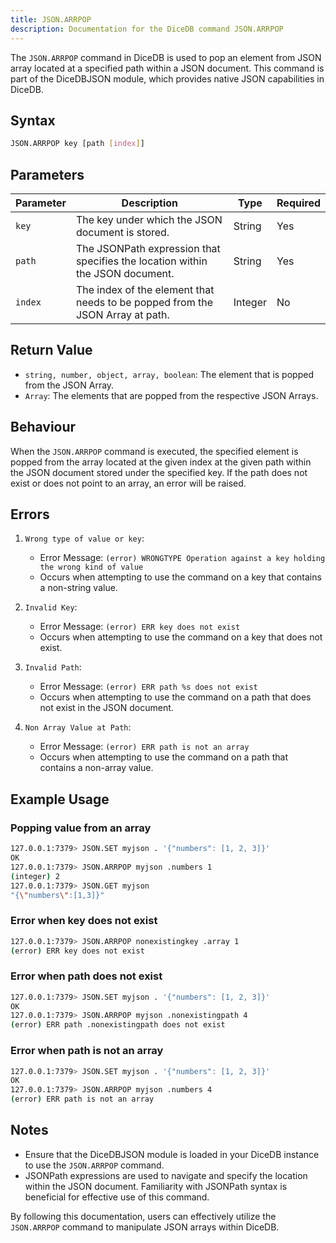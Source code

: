 ```yaml
---
title: JSON.ARRPOP
description: Documentation for the DiceDB command JSON.ARRPOP
---
```


The `JSON.ARRPOP` command in DiceDB is used to pop an element from JSON array located at a specified path within a JSON document. This command is part of the DiceDBJSON module, which provides native JSON capabilities in DiceDB.

## Syntax

```bash
JSON.ARRPOP key [path [index]]
```

## Parameters

| Parameter | Description                                                                   | Type    | Required |
| --------- | ----------------------------------------------------------------------------- | ------- | -------- |
| `key`     | The key under which the JSON document is stored.                              | String  | Yes      |
| `path`    | The JSONPath expression that specifies the location within the JSON document. | String  | Yes      |
| `index`   | The index of the element that needs to be popped from the JSON Array at path. | Integer | No       |

## Return Value

- `string, number, object, array, boolean`: The element that is popped from the JSON Array.
- `Array`: The elements that are popped from the respective JSON Arrays.

## Behaviour

When the `JSON.ARRPOP` command is executed, the specified element is popped from the array located at the given index at the given path within the JSON document stored under the specified key. If the path does not exist or does not point to an array, an error will be raised.

## Errors

1. `Wrong type of value or key`:

   - Error Message: `(error) WRONGTYPE Operation against a key holding the wrong kind of value`
   - Occurs when attempting to use the command on a key that contains a non-string value.

2. `Invalid Key`:

   - Error Message: `(error) ERR key does not exist`
   - Occurs when attempting to use the command on a key that does not exist.

3. `Invalid Path`:

   - Error Message: `(error) ERR path %s does not exist`
   - Occurs when attempting to use the command on a path that does not exist in the JSON document.

4. `Non Array Value at Path`:
   - Error Message: `(error) ERR path is not an array`
   - Occurs when attempting to use the command on a path that contains a non-array value.

## Example Usage

### Popping value from an array

```bash
127.0.0.1:7379> JSON.SET myjson . '{"numbers": [1, 2, 3]}'
OK
127.0.0.1:7379> JSON.ARRPOP myjson .numbers 1
(integer) 2
127.0.0.1:7379> JSON.GET myjson
"{\"numbers\":[1,3]}"
```

### Error when key does not exist

```bash
127.0.0.1:7379> JSON.ARRPOP nonexistingkey .array 1
(error) ERR key does not exist
```

### Error when path does not exist

```bash
127.0.0.1:7379> JSON.SET myjson . '{"numbers": [1, 2, 3]}'
OK
127.0.0.1:7379> JSON.ARRPOP myjson .nonexistingpath 4
(error) ERR path .nonexistingpath does not exist
```

### Error when path is not an array

```bash
127.0.0.1:7379> JSON.SET myjson . '{"numbers": [1, 2, 3]}'
OK
127.0.0.1:7379> JSON.ARRPOP myjson .numbers 4
(error) ERR path is not an array
```

## Notes

- Ensure that the DiceDBJSON module is loaded in your DiceDB instance to use the `JSON.ARRPOP` command.
- JSONPath expressions are used to navigate and specify the location within the JSON document. Familiarity with JSONPath syntax is beneficial for effective use of this command.

By following this documentation, users can effectively utilize the `JSON.ARRPOP` command to manipulate JSON arrays within DiceDB.
